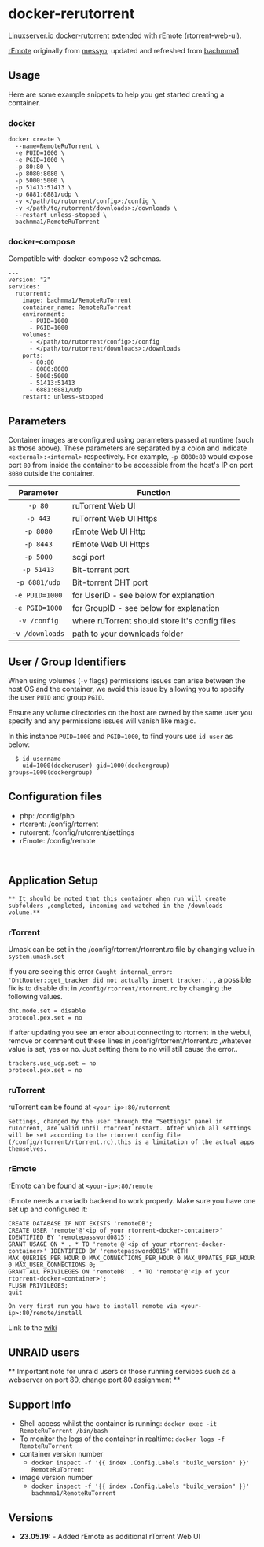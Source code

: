# docker-rerutorrent
[Linuxserver.io docker-rutorrent][linuxsrvrutorrent] extended with rEmote (rtorrent-web-ui).

[rEmote][remoteurl] originally from [messyo][messyourl]; updated and refreshed from [bachmma1][bachmma1url]

[messyourl]: https://github.com/messyo
[bachmma1url]: https://github.com/bachmma1
[remotewikiurl]: https://github.com/bachmma1/rEmote/wiki
[linuxsrvrutorrent]: https://github.com/linuxserver/docker-rutorrent
[remoteurl]: https://github.com/bachmma1/rEmote

## Usage

Here are some example snippets to help you get started creating a container.

### docker

```
docker create \
  --name=RemoteRuTorrent \
  -e PUID=1000 \
  -e PGID=1000 \
  -p 80:80 \
  -p 8080:8080 \
  -p 5000:5000 \
  -p 51413:51413 \
  -p 6881:6881/udp \
  -v </path/to/rutorrent/config>:/config \
  -v </path/to/rutorrent/downloads>:/downloads \
  --restart unless-stopped \
  bachmma1/RemoteRuTorrent
```


### docker-compose

Compatible with docker-compose v2 schemas.

```
---
version: "2"
services:
  rutorrent:
    image: bachmma1/RemoteRuTorrent
    container_name: RemoteRuTorrent
    environment:
      - PUID=1000
      - PGID=1000
    volumes:
      - </path/to/rutorrent/config>:/config
      - </path/to/rutorrent/downloads>:/downloads
    ports:
      - 80:80
	  - 8080:8080
      - 5000:5000
      - 51413:51413
      - 6881:6881/udp
    restart: unless-stopped
```

## Parameters

Container images are configured using parameters passed at runtime (such as those above). These parameters are separated by a colon and indicate `<external>:<internal>` respectively. For example, `-p 8080:80` would expose port `80` from inside the container to be accessible from the host's IP on port `8080` outside the container.

| Parameter | Function |
| :----: | --- |
| `-p 80` | ruTorrent Web UI |
| `-p 443` | ruTorrent Web UI Https
| `-p 8080` | rEmote Web UI Http
| `-p 8443` | rEmote Web UI Https
| `-p 5000` | scgi port |
| `-p 51413` | Bit-torrent port |
| `-p 6881/udp` | Bit-torrent DHT port |
| `-e PUID=1000` | for UserID - see below for explanation |
| `-e PGID=1000` | for GroupID - see below for explanation |
| `-v /config` | where ruTorrent should store it's config files |
| `-v /downloads` | path to your downloads folder |

## User / Group Identifiers

When using volumes (`-v` flags) permissions issues can arise between the host OS and the container, we avoid this issue by allowing you to specify the user `PUID` and group `PGID`.

Ensure any volume directories on the host are owned by the same user you specify and any permissions issues will vanish like magic.

In this instance `PUID=1000` and `PGID=1000`, to find yours use `id user` as below:

```
  $ id username
    uid=1000(dockeruser) gid=1000(dockergroup) groups=1000(dockergroup)
```

## Configuration files
* php:			/config/php
* rtorrent:		/config/rtorrent
* rutorrent:	/config/rutorrent/settings
* rEmote:		/config/remote



&nbsp;
## Application Setup

`** It should be noted that this container when run will create subfolders ,completed, incoming and watched in the /downloads volume.**`

### rTorrent

Umask can be set in the /config/rtorrent/rtorrent.rc file by changing value in `system.umask.set`

If you are seeing this error `Caught internal_error: 'DhtRouter::get_tracker did not actually insert tracker.'.` , a possible fix is to disable dht in `/config/rtorrent/rtorrent.rc` by changing the following values.

```shell
dht.mode.set = disable
protocol.pex.set = no
```

If after updating you see an error about connecting to rtorrent in the webui,
remove or comment out these lines in /config/rtorrent/rtorrent.rc ,whatever value is set, yes or no.
Just setting them to no will still cause the error..

```
trackers.use_udp.set = no
protocol.pex.set = no
```

### ruTorrent

ruTorrent can be found at `<your-ip>:80/rutorrent`

`Settings, changed by the user through the "Settings" panel in ruTorrent, are valid until rtorrent restart. After which all settings will be set according to the rtorrent config file (/config/rtorrent/rtorrent.rc),this is a limitation of the actual apps themselves.`

### rEmote

rEmote can be found at `<your-ip>:80/remote`

rEmote needs a mariadb backend to work properly. Make sure you have one set up and configured it:

```mariadb
CREATE DATABASE IF NOT EXISTS 'remoteDB';
CREATE USER 'remote'@'<ip of your rtorrent-docker-container>' IDENTIFIED BY 'remotepassword0815';
GRANT USAGE ON * . * TO 'remote'@'<ip of your rtorrent-docker-container>' IDENTIFIED BY 'remotepassword0815' WITH MAX_QUERIES_PER_HOUR 0 MAX_CONNECTIONS_PER_HOUR 0 MAX_UPDATES_PER_HOUR 0 MAX_USER_CONNECTIONS 0;
GRANT ALL PRIVILEGES ON 'remoteDB' . * TO 'remote'@'<ip of your rtorrent-docker-container>';
FLUSH PRIVILEGES;
quit
```

`On very first run you have to install remote via <your-ip>:80/remote/install`

Link to the [wiki][remotewikiurl]

## UNRAID users

** Important note for unraid users or those running services such as a webserver on port 80, change port 80 assignment **

## Support Info

* Shell access whilst the container is running: `docker exec -it RemoteRuTorrent /bin/bash`
* To monitor the logs of the container in realtime: `docker logs -f RemoteRuTorrent`
* container version number 
  * `docker inspect -f '{{ index .Config.Labels "build_version" }}' RemoteRuTorrent`
* image version number
  * `docker inspect -f '{{ index .Config.Labels "build_version" }}' bachmma1/RemoteRuTorrent`


## Versions
* **23.05.19:** - Added rEmote as additional rTorrent Web UI
